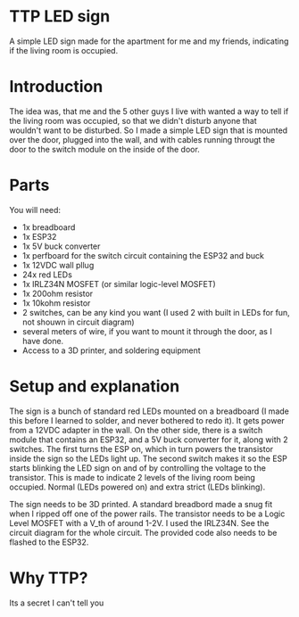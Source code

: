 # TTP LED sign
A simple LED sign made for the apartment for me and my friends, indicating if the living room is occupied.

# Introduction
The idea was, that me and the 5 other guys I live with wanted a way to tell if the living room was occupied, so that we didn't disturb anyone that wouldn't want to be disturbed. So I made a simple LED sign that is mounted over the door, plugged into the wall, and with cables running througt the door to the switch module on the inside of the door.

# Parts
You will need:
- 1x breadboard
- 1x ESP32
- 1x 5V buck converter
- 1x perfboard for the switch circuit containing the ESP32 and buck
- 1x 12VDC wall pllug
- 24x red LEDs
- 1x IRLZ34N MOSFET (or similar logic-level MOSFET)
- 1x 200ohm resistor
- 1x 10kohm resistor
- 2 switches, can be any kind you want (I used 2 with built in LEDs for fun, not shouwn in circuit diagram)
- several meters of wire, if you want to mount it through the door, as I have done.
- Access to a 3D printer, and soldering equipment

# Setup and explanation
The sign is a bunch of standard red LEDs mounted on a breadboard (I made this before I learned to solder, and never bothered to redo it). It gets power from a 12VDC adapter in the wall. On the other side, there is a switch module that contains an ESP32, and a 5V buck converter for it, along with 2 switches. The first turns the ESP on, which in turn powers the transistor inside the sign so the LEDs light up. The second switch makes it so the ESP starts blinking the LED sign on and of by controlling the voltage to the transistor. This is made to indicate 2 levels of the living room being occupied. Normal (LEDs powered on) and extra strict (LEDs blinking).

The sign needs to be 3D printed. A standard breadbord made a snug fit when I ripped off one of the power rails. The transistor needs to be a Logic Level MOSFET with a V_th of around 1-2V. I used the IRLZ34N. See the circuit diagram for the whole circuit. The provided code also needs to be flashed to the ESP32.

# Why TTP?
Its a secret I can't tell you
